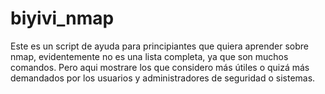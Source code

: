 # biyivi_nmap
Este es un script de ayuda para principiantes que quiera aprender sobre nmap, evidentemente no es una lista completa,  ya que son muchos comandos.  Pero aqui mostrare los que considero más útiles o quizá más demandados por los usuarios  y administradores de seguridad o sistemas.
